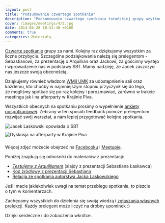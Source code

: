 ```yaml
---
layout: post
title: "Podsumowanie czwartego spotkania"
description: "Podsumowanie czwartego spotkania toruńskiej grupy użytkowników języka Java."
cover: /images/meetings/4/2.jpg
date: 2014-06-28 18:52:40 +0100
comments: true
categories: Materiały
---
```

<a href="{{root_url}}/news/2014/06/07/spotkanie-4/">Czwarte spotkanie</a> grupy za nami. Kolejny raz dziękujemy wszystkim za liczne przybycie. Szczególne podziękowania należą się prelegentom - Sebastianowi, za prezentację o Arquillian oraz Jackowi, za gościnny występ i wprowadzenie nas w podstawy SBT. Mamy nadzieję, że Jacek zaszczyci nas jeszcze swoją obecnością. 

Dziękujemy również władzom <a href="https://www.mat.umk.pl" target="_blank">WMiI UMK</a> za&nbsp;udostępnienie sali oraz każdemu, kto choćby w&nbsp;najmniejszym stopniu przyczynił się do tego, że&nbsp;mogliśmy spotkać się po raz kolejny i&nbsp;porozmawiać, zarówno w&nbsp;trakcie meetingu jak i&nbsp;na afterparty w&nbsp;Krajinie Piva.

Wszystkich obecnych na&nbsp;spotkaniu prosimy o&nbsp;wypełnienie <a href="https://docs.google.com/forms/d/1i0_sVu1WIXXyqyJGMKhRRSbX5ugG-C1S5kMXG8cJVg8/viewform" target="_blank">ankiety pospotkaniowej</a>. Zebrany w&nbsp;ten sposób feedback pomoże prelegentom rozwijać swój warsztat, a&nbsp;nam lepiej przygotować kolejne spotkania. <!--more-->

<div class="row text-center">
  <div class="col-md-12">
    <img class="no-border" src="{{ root_url }}/images/meetings/4/1.jpg" alt="Jacek Laskowski opowiada o SBT" title="Jacek Laskowski opowiada o SBT" style="margin-bottom: 10px;"/>
  </div>
</div>

<div class="row text-center">
  <div class="col-md-12">
    <img class="no-border" src="{{ root_url }}/images/meetings/4/2.jpg" alt="Dyskusja na afterparty w Krajinie Piva" title="Dyskusja na afterparty w Krajinie Piva" style="margin-bottom: 10px;"/>
  </div>
</div>

Więcej zdjęć możecie obejrzeć na&nbsp;<a href="https://www.facebook.com/media/set/?set=a.1524972934392861.1073741832.1472639746292847" target="_blank">Facebooku</a> i&nbsp;<a href="http://www.meetup.com/Torun-JUG/photos/22831782/" target="_blank">Meetupie</a>.

Poniżej znajdują się odnośniki do materiałów z&nbsp;prezentacji:
<ul>
  <li>
    <a href="http://prezi.com/bsocwzn4rfue/arquillian/" target="_blank">
      <em>Testujemy z Arquillianem</em></a> (slajdy z&nbsp;prezentacji Sebastiana Łaskawca)
  </li>
  <li>
    <a href="https://github.com/altanis/arquillian-examples" target="_blank">
      Kod źródłowy z prezentacji Sebastiana
    </a>
  </li>
  <li>
    <a href="http://jlaskowski.blogspot.com/2014/06/relacja-ze-spotkania-scalowego-o-sbt-i.html" target="_blank">
      Relacja ze spotkania autorstwa Jacka Laskowskiego
    </a>
  </li>
</ul>

Jeśli macie jakiekolwiek uwagi na&nbsp;temat przebiegu spotkania, to&nbsp;piszcie o&nbsp;tym w&nbsp;komentarzach.

Zachęcamy wszystkich do dzielenia się swoją wiedzą i&nbsp;<a href="{{root_url}}/speakers/">zgłaszania własnych prelekcji</a>. Każdy prelegent może liczyć na drobny upominek :)

Dzięki serdeczne i do zobaczenia wkrótce.
